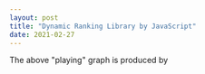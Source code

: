 ```yaml
---
layout: post
title: "Dynamic Ranking Library by JavaScript"
date: 2021-02-27
---
```


<div id="Ex1"></div>
The above "playing" graph is produced by 